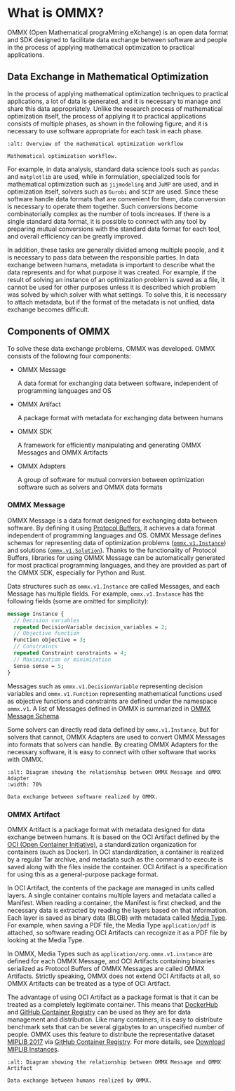 # What is OMMX?

OMMX (Open Mathematical prograMming eXchange) is an open data format and SDK designed to facilitate data exchange between software and people in the process of applying mathematical optimization to practical applications.

## Data Exchange in Mathematical Optimization

In the process of applying mathematical optimization techniques to practical applications, a lot of data is generated, and it is necessary to manage and share this data appropriately. Unlike the research process of mathematical optimization itself, the process of applying it to practical applications consists of multiple phases, as shown in the following figure, and it is necessary to use software appropriate for each task in each phase.

```{figure} ./assets/introduction_01.png
:alt: Overview of the mathematical optimization workflow

Mathematical optimization workflow.
```

For example, in data analysis, standard data science tools such as `pandas` and `matplotlib` are used, while in formulation, specialized tools for mathematical optimization such as `jijmodeling` and `JuMP` are used, and in optimization itself, solvers such as `Gurobi` and `SCIP` are used. Since these software handle data formats that are convenient for them, data conversion is necessary to operate them together. Such conversions become combinatorially complex as the number of tools increases. If there is a single standard data format, it is possible to connect with any tool by preparing mutual conversions with the standard data format for each tool, and overall efficiency can be greatly improved.

In addition, these tasks are generally divided among multiple people, and it is necessary to pass data between the responsible parties. In data exchange between humans, metadata is important to describe what the data represents and for what purpose it was created. For example, if the result of solving an instance of an optimization problem is saved as a file, it cannot be used for other purposes unless it is described which problem was solved by which solver with what settings. To solve this, it is necessary to attach metadata, but if the format of the metadata is not unified, data exchange becomes difficult.

## Components of OMMX

To solve these data exchange problems, OMMX was developed. OMMX consists of the following four components:

- OMMX Message
    
    A data format for exchanging data between software, independent of programming languages and OS
    
- OMMX Artifact
    
    A package format with metadata for exchanging data between humans
    
- OMMX SDK
    
    A framework for efficiently manipulating and generating OMMX Messages and OMMX Artifacts
    
- OMMX Adapters
    
    A group of software for mutual conversion between optimization software such as solvers and OMMX data formats
    

### OMMX Message

OMMX Message is a data format designed for exchanging data between software. By defining it using [Protocol Buffers](https://protobuf.dev/), it achieves a data format independent of programming languages and OS. OMMX Message defines schemas for representing data of optimization problems ([`ommx.v1.Instance`](./ommx_message/instance.ipynb)) and solutions ([`ommx.v1.Solution`](./ommx_message/solution.ipynb)).
Thanks to the functionality of Protocol Buffers, libraries for using OMMX Message can be automatically generated for most practical programming languages, and they are provided as part of the OMMX SDK, especially for Python and Rust.

Data structures such as `ommx.v1.Instance` are called Messages, and each Message has multiple fields. For example, `ommx.v1.Instance` has the following fields (some are omitted for simplicity):

```protobuf
message Instance {
  // Decision variables
  repeated DecisionVariable decision_variables = 2;
  // Objective function
  Function objective = 3;
  // Constraints
  repeated Constraint constraints = 4;
  // Maximization or minimization
  Sense sense = 5;
}
```

Messages such as `ommx.v1.DecisionVariable` representing decision variables and `ommx.v1.Function` representing mathematical functions used as objective functions and constraints are defined under the namespace `ommx.v1`. A list of Messages defined in OMMX is summarized in [OMMX Message Schema](https://jij-inc.github.io/ommx/protobuf.html).

Some solvers can directly read data defined by `ommx.v1.Instance`, but for solvers that cannot, OMMX Adapters are used to convert OMMX Messages into formats that solvers can handle. By creating OMMX Adapters for the necessary software, it is easy to connect with other software that works with OMMX.

```{figure} ./assets/introduction_02.png
:alt: Diagram showing the relationship between OMMX Message and OMMX Adapter
:width: 70%

Data exchange between software realized by OMMX.
```

### OMMX Artifact

OMMX Artifact is a package format with metadata designed for data exchange between humans. It is based on the OCI Artifact defined by the [OCI (Open Container Initiative)](https://opencontainers.org/), a standardization organization for containers (such as Docker). In OCI standardization, a container is realized by a regular Tar archive, and metadata such as the command to execute is saved along with the files inside the container. OCI Artifact is a specification for using this as a general-purpose package format.

In OCI Artifact, the contents of the package are managed in units called layers. A single container contains multiple layers and metadata called a Manifest. When reading a container, the Manifest is first checked, and the necessary data is extracted by reading the layers based on that information. Each layer is saved as binary data (BLOB) with metadata called [Media Type](https://www.iana.org/assignments/media-types/media-types.xhtml). For example, when saving a PDF file, the Media Type `application/pdf` is attached, so software reading OCI Artifacts can recognize it as a PDF file by looking at the Media Type.

In OMMX, Media Types such as `application/org.ommx.v1.instance` are defined for each OMMX Message, and OCI Artifacts containing binaries serialized as Protocol Buffers of OMMX Messages are called OMMX Artifacts. Strictly speaking, OMMX does not extend OCI Artifacts at all, so OMMX Artifacts can be treated as a type of OCI Artifact.

The advantage of using OCI Artifact as a package format is that it can be treated as a completely legitimate container. This means that [DockerHub](https://hub.docker.com/) and [GitHub Container Registry](https://docs.github.com/ja/packages/working-with-a-github-packages-registry/working-with-the-container-registry) can be used as they are for data management and distribution. Like many containers, it is easy to distribute benchmark sets that can be several gigabytes to an unspecified number of people. OMMX uses this feature to distribute the representative dataset [MIPLIB 2017](https://miplib.zib.de/) via [GitHub Container Registry](https://github.com/Jij-Inc/ommx/pkgs/container/ommx%2Fmiplib2017). For more details, see [Download MIPLIB Instances](./tutorial/download_miplib_instance.md).

```{figure} ./assets/introduction_03.png
:alt: Diagram showing the relationship between OMMX Message and OMMX Artifact

Data exchange between humans realized by OMMX.
```
